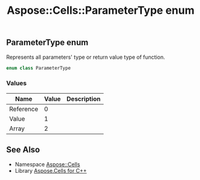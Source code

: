 ﻿---
title: Aspose::Cells::ParameterType enum
linktitle: ParameterType
second_title: Aspose.Cells for C++ API Reference
description: 'Aspose::Cells::ParameterType enum. Represents all parameters'' type or return value type of function in C++.'
type: docs
weight: 23200
url: /cpp/aspose.cells/parametertype/
---
## ParameterType enum


Represents all parameters' type or return value type of function.

```cpp
enum class ParameterType
```

### Values

| Name | Value | Description |
| --- | --- | --- |
| Reference | 0 |  |
| Value | 1 |  |
| Array | 2 |  |

## See Also

* Namespace [Aspose::Cells](../)
* Library [Aspose.Cells for C++](../../)
